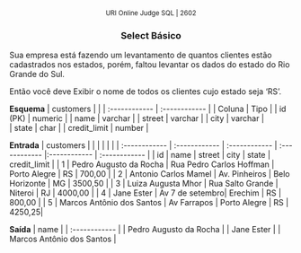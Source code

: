 <center>
	<small>URI Online Judge SQL | 2602</small>
	<h3>Select Básico</h3>
</center>

Sua empresa está fazendo um levantamento de quantos clientes estão cadastrados nos estados, porém, faltou levantar os dados do estado do Rio Grande do Sul.

Então você deve Exibir o nome de todos os clientes cujo estado seja ‘RS’.

**Esquema**
| customers | |
| :------------ | :------------ |
| Coluna	 | Tipo 	|
| id (PK)	 | numeric |
| name	 | varchar |
| street	 | varchar |
| city	 | varchar |	
| state	 | char	|
| credit_limit	| number |

**Entrada**
| customers | | | | | |
| :------------ | :------------ | :------------ | :------------ |:------------ | :------------ |
| id | name |	street |	city | state |	credit_limit |
| 1 | Pedro Augusto da Rocha | Rua Pedro Carlos Hoffman | Porto Alegre | RS | 700,00	|
| 2 | Antonio Carlos Mamel | Av. Pinheiros |	Belo Horizonte | MG | 3500,50	|
| 3 | Luiza Augusta Mhor | Rua Salto Grande | Niteroi | RJ | 4000,00 |
| 4 | Jane Ester |	Av 7 de setembro| Erechim | RS | 800,00	|
| 5 | Marcos Antônio dos Santos | Av Farrapos | Porto Alegre | RS | 4250,25|


**Saída**
| name	|
| :------------ |
| Pedro Augusto da Rocha	|
| Jane Ester	|
| Marcos Antônio dos Santos |









